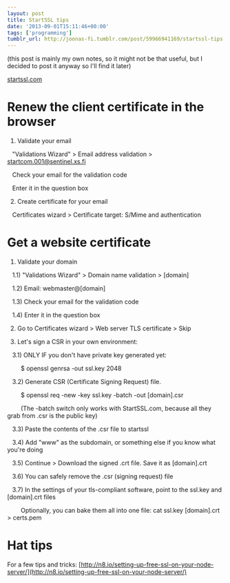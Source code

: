 ```yaml
---
layout: post
title: StartSSL tips
date: '2013-09-01T15:11:46+00:00'
tags: ['programming']
tumblr_url: http://joonas-fi.tumblr.com/post/59966941169/startssl-tips
---
```

(this post is mainly my own notes, so it might not be that useful, but I decided to post it anyway so I'll find it later)

[startssl.com](http://www.startssl.com/)

Renew the client certificate in the browser
===========================================

1) Validate your email

   "Validations Wizard" > Email address validation > startcom.001@sentinel.xs.fi

   Check your email for the validation code

   Enter it in the question box

2) Create certificate for your email

   Certificates wizard > Certificate target: S/Mime and authentication


Get a website certificate
=========================

1) Validate your domain

   1.1) "Validations Wizard" > Domain name validation > [domain]

   1.2) Email: webmaster@[domain]

   1.3) Check your email for the validation code

   1.4) Enter it in the question box

2) Go to Certificates wizard > Web server TLS certificate > Skip

3) Let's sign a CSR in your own environment:

   3.1) ONLY IF you don't have private key generated yet:

        $ openssl genrsa -out ssl.key 2048

   3.2) Generate CSR (Certificate Signing Request) file.

        $ openssl req -new -key ssl.key -batch -out [domain].csr

        (The -batch switch only works with StartSSL.com, because all they grab from .csr is the public key)

   3.3) Paste the contents of the .csr file to startssl

   3.4) Add "www" as the subdomain, or something else if you know what you're doing

   3.5) Continue > Download the signed .crt file. Save it as [domain].crt

   3.6) You can safely remove the .csr (signing request) file

   3.7) In the settings of your tls-compliant software, point to the ssl.key and [domain].crt files

        Optionally, you can bake them all into one file: cat ssl.key [domain].crt > certs.pem


Hat tips
========

For a few tips and tricks: [http://n8.io/setting-up-free-ssl-on-your-node-server/](http://n8.io/setting-up-free-ssl-on-your-node-server/)
